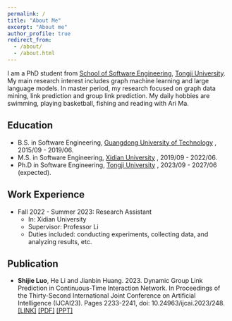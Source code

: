 ```yaml
---
permalink: /
title: "About Me"
excerpt: "About me"
author_profile: true
redirect_from: 
  - /about/
  - /about.html
---
```


I am a PhD student from [School of Software Engineering](https://sse.tongji.edu.cn/English_edition/Home.htm), [Tongji University](https://en.tongji.edu.cn/p/#/). My main research interest includes graph machine learning and large language models. In master period, my research focused on graph data mining, link prediction and group link prediction. My daily hobbies are swimming, playing basketball, fishing and reading with Ari Ma.


Education
------
* B.S. in Software Engineering, [Guangdong University of Technology](https://english.gdut.edu.cn/) , 2015/09 - 2019/06.
* M.S. in Software Engineering, [Xidian University](https://en.xidian.edu.cn/) , 2019/09 - 2022/06.
* Ph.D in Software Engineering, [Tongji University](https://en.tongji.edu.cn/p/#/) , 2023/09 - 2027/06 (expected).



Work Experience
------
* Fall 2022 - Summer 2023: Research Assistant
  * In: Xidian University
  * Supervisor: Professor Li
  * Duties included: conducting experiments, collecting data, and analyzing results, etc.
  


Publication
------
* <b>Shijie Luo</b>, He Li and Jianbin Huang. 2023. Dynamic Group Link Prediction in Continuous-Time Interaction Network. In Proceedings of the Thirty-Second International Joint Conference on Artificial Intelligence (IJCAI23). Pages 2233-2241, doi: 10.24963/ijcai.2023/248. [\[LINK\]](https://www.ijcai.org/proceedings/2023/248) [\[PDF\]](https://github.com/shijielaw/shijielaw.github.io/tree/master/files/CTGLP-ijcai23.pdf)
 [\[PPT\]](https://github.com/shijielaw/shijielaw.github.io/tree/master/files/paper1_CTGLP.pptx)
